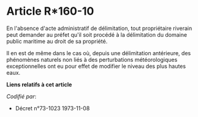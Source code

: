 # Article R*160-10

En l'absence d'acte administratif de délimitation, tout propriétaire riverain peut demander au préfet qu'il soit procédé à la
délimitation du domaine public maritime au droit de sa propriété.

Il en est de même dans le cas où, depuis une délimitation antérieure, des phénomènes naturels non liés à des perturbations
météorologiques exceptionnelles ont eu pour effet de modifier le niveau des plus hautes eaux.

**Liens relatifs à cet article**

_Codifié par_:

  - Décret n°73-1023 1973-11-08
